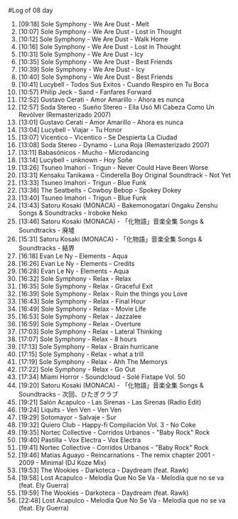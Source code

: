#Log of 08 day

1. [09:18] Sole Symphony - We Are Dust - Melt
1. [10:07] Sole Symphony - We Are Dust - Lost in Thought
1. [10:12] Sole Symphony - We Are Dust - Walk Home
1. [10:16] Sole Symphony - We Are Dust - Lost in Thought
1. [10:31] Sole Symphony - We Are Dust - Icy
1. [10:35] Sole Symphony - We Are Dust - Best Friends
1. [10:39] Sole Symphony - We Are Dust - Icy
1. [10:40] Sole Symphony - We Are Dust - Best Friends
1. [10:41] Lucybell - Todos Sus Exitos - Cuando Respiro en Tu Boca
1. [10:57] Philip Jeck - Sand - Fanfares Forward
1. [12:52] Gustavo Cerati - Amor Amarillo - Ahora es nunca
1. [12:57] Soda Stereo - Sueño Stereo - Ella Usó Mi Cabeza Como Un Revólver (Remasterizado 2007)
1. [13:01] Gustavo Cerati - Amor Amarillo - Ahora es nunca
1. [13:04] Lucybell - Viajar - Tu Honor
1. [13:07] Vicentico - Vicentico - Se Despierta La Ciudad
1. [13:08] Soda Stereo - Dynamo - Luna Roja (Remasterizado 2007)
1. [13:11] Babasónicos - Mucho - Microdancing
1. [13:14] Lucybell - unknown - Hoy Soñe
1. [13:26] Tsuneo Imahori - Trigun - Never Could Have Been Worse
1. [13:31] Kensaku Tanikawa - Cinderella Boy Original Soundtrack - Not Yet
1. [13:33] Tsuneo Imahori - Trigun - Blue Funk
1. [13:36] The Seatbelts - Cowboy Bebop - Spokey Dokey
1. [13:40] Tsuneo Imahori - Trigun - Blue Funk
1. [13:43] Satoru Kosaki (MONACA) - Bakemonogatari Ongaku Zenshu Songs & Soundtracks - Iroboke Neko
1. [13:46] Satoru Kosaki (MONACA) - 「化物語」音楽全集 Songs & Soundtracks - 廃墟
1. [15:31] Satoru Kosaki (MONACA) - 「化物語」音楽全集 Songs & Soundtracks - 結界
1. [16:18] Evan Le Ny - Elements - Aqua
1. [16:26] Evan Le Ny - Elements - Credits
1. [16:28] Evan Le Ny - Elements - Aqua
1. [16:32] Sole Symphony - Relax - Relax
1. [16:35] Sole Symphony - Relax - Graceful Exit
1. [16:39] Sole Symphony - Relax - Ruin the things you Love
1. [16:43] Sole Symphony - Relax - Final Hour
1. [16:49] Sole Symphony - Relax - Movie Life
1. [16:53] Sole Symphony - Relax - Jazzalee
1. [16:59] Sole Symphony - Relax - Overture
1. [17:03] Sole Symphony - Relax - Lateral Thinking
1. [17:07] Sole Symphony - Relax - 8 hours
1. [17:13] Sole Symphony - Relax - Brain hurricane
1. [17:15] Sole Symphony - Relax - what a trill
1. [17:19] Sole Symphony - Relax - Ahh The Memorys
1. [17:22] Sole Symphony - Relax - Go Out
1. [17:34] Miami Horror - Soundcloud - Solé Fixtape Vol. 50
1. [19:20] Satoru Kosaki (MONACA) - 「化物語」音楽全集 Songs & Soundtracks - 次回、ひたぎクラブ
1. [19:21] Salón Acapulco - Las Sirenas - Las Sirenas (Radio Edit)
1. [19:24] Liquits - Ven Ven - Ven Ven
1. [19:29] Sotomayor - Salvaje - Sur
1. [19:32] Quiero Club - Happy-fi Compilación Vol. 3 - No Coke
1. [19:35] Nortec Collective - Corridos Urbanos - "Baby Rock" Rock
1. [19:40] Pastilla - Vox Electra - Vox Electra
1. [19:41] Nortec Collective - Corridos Urbanos - "Baby Rock" Rock
1. [19:46] Matias Aguayo - Reincarnations - The remix chapter 2001 - 2009 - Minimal (DJ Koze Mix)
1. [19:53] The Wookies - Darkoteca - Daydream (feat. Rawk)
1. [19:58] Lost Acapulco - Melodía Que No Se Va - Melodía que no se va (feat. Ely Guerra)
1. [19:59] The Wookies - Darkoteca - Daydream (feat. Rawk)
1. [22:48] Lost Acapulco - Melodía Que No Se Va - Melodía que no se va (feat. Ely Guerra)

